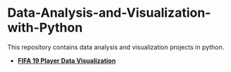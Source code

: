 # Data-Analysis-and-Visualization-with-Python

This repository contains data analysis and visualization projects in python.


- **[FIFA 19 Player Data Visualization](https://github.com/pb111/Data-Analysis-and-Visualization-with-Python/blob/master/fifa_19_player_data_visualization.ipynb)**

